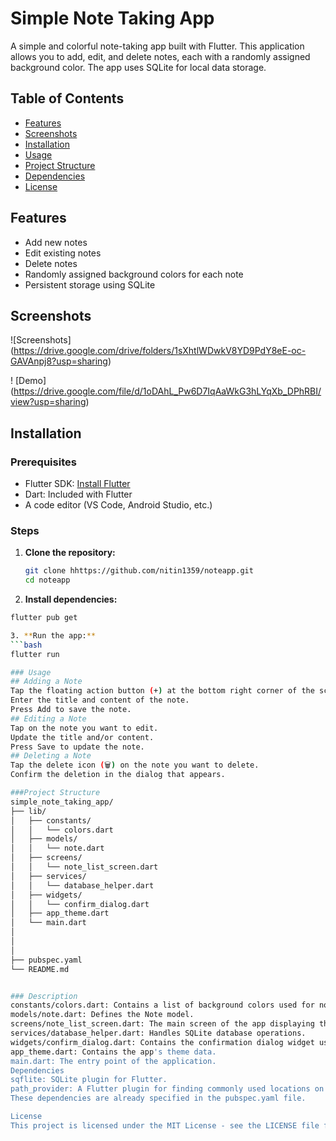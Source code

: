 # Simple Note Taking App

A simple and colorful note-taking app built with Flutter. This application allows you to add, edit, and delete notes, each with a randomly assigned background color. The app uses SQLite for local data storage.

## Table of Contents

- [Features](#features)
- [Screenshots](#screenshots)
- [Installation](#installation)
- [Usage](#usage)
- [Project Structure](#project-structure)
- [Dependencies](#dependencies)
- [License](#license)

## Features

- Add new notes
- Edit existing notes
- Delete notes
- Randomly assigned background colors for each note
- Persistent storage using SQLite

## Screenshots

![Screenshots] (https://drive.google.com/drive/folders/1sXhtlWDwkV8YD9PdY8eE-oc-GAVAnpj8?usp=sharing)

! [Demo] (https://drive.google.com/file/d/1oDAhL_Pw6D7IqAaWkG3hLYqXb_DPhRBI/view?usp=sharing)
## Installation

### Prerequisites

- Flutter SDK: [Install Flutter](https://flutter.dev/docs/get-started/install)
- Dart: Included with Flutter
- A code editor (VS Code, Android Studio, etc.)

### Steps

1. **Clone the repository:**

   ```bash
   git clone hhttps://github.com/nitin1359/noteapp.git
   cd noteapp
2. **Install dependencies:**
```bash
flutter pub get

3. **Run the app:**
```bash
flutter run

### Usage
## Adding a Note
Tap the floating action button (+) at the bottom right corner of the screen.
Enter the title and content of the note.
Press Add to save the note.
## Editing a Note
Tap on the note you want to edit.
Update the title and/or content.
Press Save to update the note.
## Deleting a Note
Tap the delete icon (🗑️) on the note you want to delete.
Confirm the deletion in the dialog that appears.

###Project Structure
simple_note_taking_app/
├── lib/
│   ├── constants/
│   │   └── colors.dart
│   ├── models/
│   │   └── note.dart
│   ├── screens/
│   │   └── note_list_screen.dart
│   ├── services/
│   │   └── database_helper.dart
│   ├── widgets/
│   │   └── confirm_dialog.dart
│   ├── app_theme.dart
│   └── main.dart
│
│
│
├── pubspec.yaml
└── README.md


### Description
constants/colors.dart: Contains a list of background colors used for notes.
models/note.dart: Defines the Note model.
screens/note_list_screen.dart: The main screen of the app displaying the list of notes.
services/database_helper.dart: Handles SQLite database operations.
widgets/confirm_dialog.dart: Contains the confirmation dialog widget used for note deletion.
app_theme.dart: Contains the app's theme data.
main.dart: The entry point of the application.
Dependencies
sqflite: SQLite plugin for Flutter.
path_provider: A Flutter plugin for finding commonly used locations on the filesystem.
These dependencies are already specified in the pubspec.yaml file.

License
This project is licensed under the MIT License - see the LICENSE file for details.